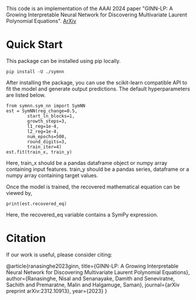 This code is an implementation of the AAAI 2024 paper "GINN-LP: A Growing Interpretable Neural Network for Discovering Multivariate Laurent Polynomial Equations".
[ArXiv](https://arxiv.org/abs/2312.10913)

# Quick Start

This package can be installed using pip locally.

    pip install -U ./symnn
  
After installing the package, you can use the scikit-learn compatible API to fit the model and generate output predictions. The default hyperparameters are listed below.

    from symnn.sym_nn import SymNN
    est = SymNN(reg_change=0.5,
            start_ln_blocks=1,
            growth_steps=3,
            l1_reg=1e-4,
            l2_reg=1e-4,
            num_epochs=500,
            round_digits=3,
            train_iter=4)
    est.fit(train_x, train_y)
    
Here, train_x should be a pandas dataframe object or numpy array containing input features. train_y should be a pandas series, dataframe or a numpy array containing target values.

Once the model is trained, the recovered mathematical equation can be viewed by,

    print(est.recovered_eq)
    
Here, the recovered_eq variable contains a SymPy expression.

# Citation
If our work is useful, please consider citing:

@article{ranasinghe2023ginn,
  title={GINN-LP: A Growing Interpretable Neural Network for Discovering Multivariate Laurent Polynomial Equations},
  author={Ranasinghe, Nisal and Senanayake, Damith and Seneviratne, Sachith and Premaratne, Malin and Halgamuge, Saman},
  journal={arXiv preprint arXiv:2312.10913},
  year={2023}
}
